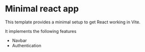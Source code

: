 # Minimal react app 

This template provides a minimal setup to get React working in Vite. 

It implements the following features
- Navbar
- Authentication


